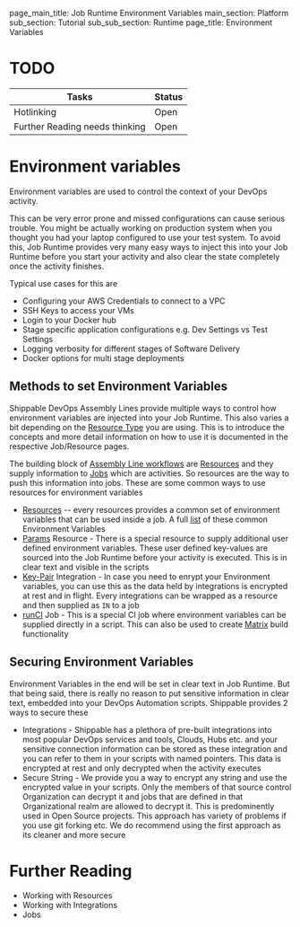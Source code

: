 page_main_title: Job Runtime Environment Variables
main_section: Platform
sub_section: Tutorial
sub_sub_section: Runtime
page_title: Environment Variables

# TODO
| Tasks   |      Status    |
|----------|-------------|
| Hotlinking |  Open |
| Further Reading needs thinking|  Open |

# Environment variables
Environment variables are used to control the context of your DevOps activity. 

This can be very error prone and missed configurations can cause serious trouble. You might be actually working on production system when you thought you had your laptop configured to use your test system. To avoid this, Job Runtime provides very many easy ways to inject this into your Job Runtime before you start your activity and also clear the state completely once the activity finishes. 

Typical use cases for this are

* Configuring your AWS Credentials to connect to a VPC
* SSH Keys to access your VMs 
* Login to your Docker hub
* Stage specific application configurations e.g. Dev Settings vs Test Settings
* Logging verbosity for different stages of Software Delivery 
* Docker options for multi stage deployments

## Methods to set Environment Variables
Shippable DevOps Assembly Lines provide multiple ways to control how environment variables are injected into your Job Runtime. This also varies a bit depending on the [Resource Type]() you are using. This is to introduce the concepts and more detail information on how to use it is documented in the respective Job/Resource pages. 

The building block of [Assembly Line workflows]() are [Resources]() and they supply information to [Jobs]() which are activities. So resources are the way to push this information into jobs. These are some common ways to use resources for environment variables

* [Resources]() -- every resources provides a common set of environment variables that can be used inside a job. A full [list]() of these common Environment Variables
* [Params]() Resource - There is a special resource to supply additional user defined environment variables. These user defined key-values are sourced into the Job Runtime before your activity is executed. This is in clear text and visible in the scripts
* [Key-Pair]() Integration - In case you need to enrypt your Environment variables, you can use this as the data held by integrations is encrypted at rest and in flight. Every integrations can be wrapped as a resource and then supplied as `IN` to a job
* [runCI]() Job - This is a special CI job where environment variables can be supplied directly in a script. This can also be used to create [Matrix]() build functionality

## Securing Environment Variables
Environment Variables in the end will be set in clear text in Job Runtime. But that being said, there is really no reason to put sensitive information in clear text, embedded into your DevOps Automation scripts. Shippable provides 2 ways to secure these

* Integrations - Shippable has a plethora of pre-built integrations into most popular DevOps services and tools, Clouds, Hubs etc. and your sensitive connection information can be stored as these integration and you can refer to them in your scripts with named pointers. This data is encrypted at rest and only decrypted when the activity executes
* Secure String - We provide you a way to encrypt any string and use the encrypted value in your scripts. Only the members of that source control Organization can decrypt it and jobs that are defined in that Organizational realm are allowed to decrypt it. This is predominently used in Open Source projects. This approach has variety of problems if you use git forking etc. We do recommend using the first approach as its cleaner and more secure

# Further Reading
* Working with Resources
* Working with Integrations
* Jobs
